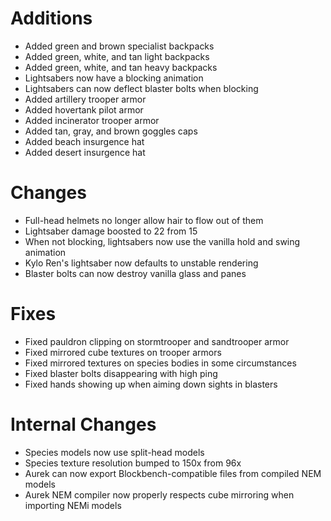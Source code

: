 # Additions

* Added green and brown specialist backpacks
* Added green, white, and tan light backpacks
* Added green, white, and tan heavy backpacks
* Lightsabers now have a blocking animation
* Lightsabers can now deflect blaster bolts when blocking
* Added artillery trooper armor
* Added hovertank pilot armor
* Added incinerator trooper armor
* Added tan, gray, and brown goggles caps
* Added beach insurgence hat
* Added desert insurgence hat

# Changes

* Full-head helmets no longer allow hair to flow out of them
* Lightsaber damage boosted to 22 from 15
* When not blocking, lightsabers now use the vanilla hold and swing animation
* Kylo Ren's lightsaber now defaults to unstable rendering
* Blaster bolts can now destroy vanilla glass and panes

# Fixes

* Fixed pauldron clipping on stormtrooper and sandtrooper armor
* Fixed mirrored cube textures on trooper armors
* Fixed mirrored textures on species bodies in some circumstances
* Fixed blaster bolts disappearing with high ping
* Fixed hands showing up when aiming down sights in blasters

# Internal Changes

* Species models now use split-head models
* Species texture resolution bumped to 150x from 96x
* Aurek can now export Blockbench-compatible files from compiled NEM models
* Aurek NEM compiler now properly respects cube mirroring when importing NEMi models
